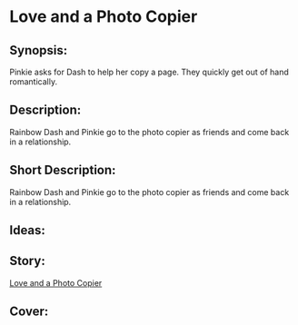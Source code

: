 # Love and a Photo Copier

## Synopsis:
Pinkie asks for Dash to help her copy a page. They quickly get out of hand romantically.

## Description:
Rainbow Dash and Pinkie go to the photo copier as friends and come back in a relationship.

## Short Description:
Rainbow Dash and Pinkie go to the photo copier as friends and come back in a relationship.

## Ideas:


## Story:
[Love and a Photo Copier](./love-and-a-photo-copier.md)

## Cover:
